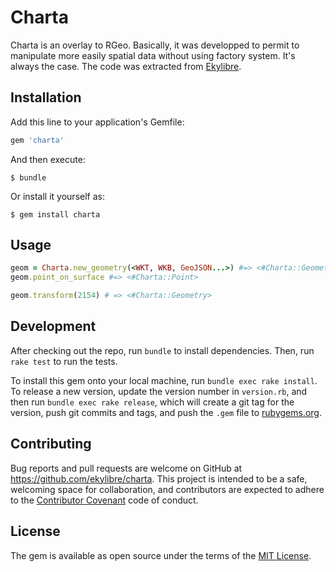 # Charta

Charta is an overlay to RGeo. Basically, it was developped to permit to manipulate more easily spatial data without using factory system. It's always the case. The code was extracted from [Ekylibre](https://github.com/ekylibre/ekylibre).

## Installation

Add this line to your application's Gemfile:

```ruby
gem 'charta'
```

And then execute:

    $ bundle

Or install it yourself as:

    $ gem install charta

## Usage

```ruby
geom = Charta.new_geometry(<WKT, WKB, GeoJSON...>) #=> <#Charta::Geometry>
geom.point_on_surface #=> <#Charta::Point>

geom.transform(2154) # => <#Charta::Geometry>
```

## Development

After checking out the repo, run `bundle` to install dependencies. Then, run `rake test` to run the tests.

To install this gem onto your local machine, run `bundle exec rake install`. To release a new version, update the version number in `version.rb`, and then run `bundle exec rake release`, which will create a git tag for the version, push git commits and tags, and push the `.gem` file to [rubygems.org](https://rubygems.org).

## Contributing

Bug reports and pull requests are welcome on GitHub at https://github.com/ekylibre/charta. This project is intended to be a safe, welcoming space for collaboration, and contributors are expected to adhere to the [Contributor Covenant](http://contributor-covenant.org) code of conduct.


## License

The gem is available as open source under the terms of the [MIT License](http://opensource.org/licenses/MIT).

